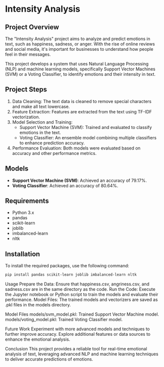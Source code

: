 # Intensity Analysis

## Project Overview

The "Intensity Analysis" project aims to analyze and predict emotions in text, such as happiness, sadness, or anger. With the rise of online reviews and social media, it's important for businesses to understand how people feel in their messages.

This project develops a system that uses Natural Language Processing (NLP) and machine learning models, specifically Support Vector Machines (SVM) or a Voting Classifier, to identify emotions and their intensity in text.

## Project Steps

1. Data Cleaning: The text data is cleaned to remove special characters and make all text lowercase.
2. Feature Extraction: Features are extracted from the text using TF-IDF vectorization.
3. Model Selection and Training:
   - Support Vector Machine (SVM): Trained and evaluated to classify emotions in the text.
   - Voting Classifier: An ensemble model combining multiple classifiers to enhance prediction accuracy.
4. Performance Evaluation: Both models were evaluated based on accuracy and other performance metrics.

## Models

- **Support Vector Machine (SVM)**: Achieved an accuracy of 79.17%.
- **Voting Classifier**: Achieved an accuracy of 80.64%.

## Requirements

- Python 3.x
- pandas
- scikit-learn
- joblib
- imbalanced-learn
- nltk

## Installation

To install the required packages, use the following command:

```bash
pip install pandas scikit-learn joblib imbalanced-learn nltk
```
Usage
Prepare the Data: Ensure that happiness.csv, angriness.csv, and sadness.csv are in the same directory as the code.
Run the Code: Execute the Jupyter notebook or Python script to train the models and evaluate their performance.
Model Files: The trained models and vectorizers are saved as .pkl files in the models directory.

Model Files
models/svm_model.pkl: Trained Support Vector Machine model.
models/voting_model.pkl: Trained Voting Classifier model.

Future Work
Experiment with more advanced models and techniques to further improve accuracy.
Explore additional features or data sources to enhance the emotional analysis.

Conclusion
This project provides a reliable tool for real-time emotional analysis of text, leveraging advanced NLP and machine learning techniques to deliver accurate predictions of emotions.
